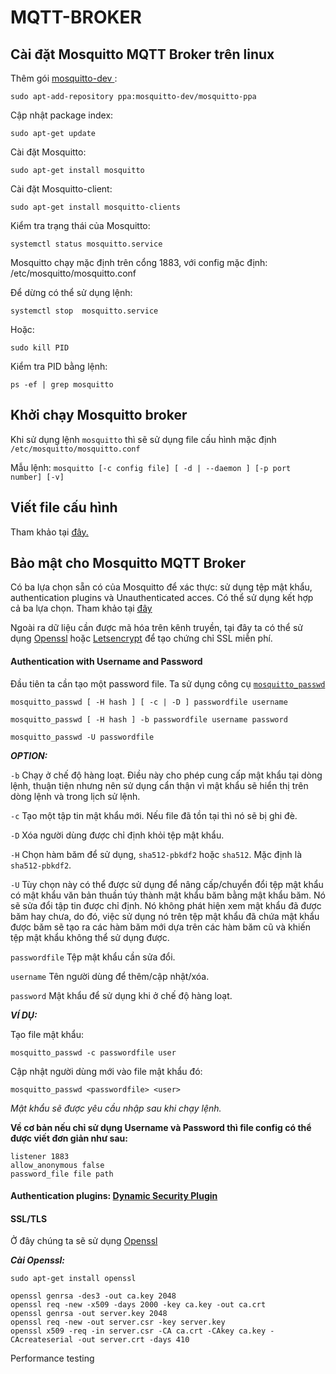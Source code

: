# MQTT-BROKER
## Cài đặt Mosquitto MQTT Broker trên linux
Thêm gói [mosquitto-dev ](https://launchpad.net/~mosquitto-dev/+archive/ubuntu/mosquitto-ppa):

````
sudo apt-add-repository ppa:mosquitto-dev/mosquitto-ppa
````
Cập nhật package index:
````
sudo apt-get update
````
Cài đặt Mosquitto:
````
sudo apt-get install mosquitto
````
Cài đặt Mosquitto-client:
````
sudo apt-get install mosquitto-clients
````
Kiểm tra trạng thái của Mosquitto:
````
systemctl status mosquitto.service 
````
Mosquitto chạy mặc định trên cổng 1883, với config mặc định: /etc/mosquitto/mosquitto.conf

Để dừng có thể sử dụng lệnh:
````
systemctl stop  mosquitto.service
````
Hoặc:
````
sudo kill PID
````
Kiểm tra PID bằng lệnh:
````
ps -ef | grep mosquitto

````

## Khởi chạy Mosquitto broker
Khi sử dụng lệnh `mosquitto` thì sẽ sử dụng file cấu hình mặc định `/etc/mosquitto/mosquitto.conf `

Mẫu lệnh:
`mosquitto [-c config file] [ -d | --daemon ] [-p port number] [-v]`


## Viết file cấu hình
Tham khảo tại [đây.](https://mosquitto.org/man/mosquitto-conf-5.html)


 
## Bảo mật cho Mosquitto MQTT Broker 
Có ba lựa chọn sẵn có của Mosquitto để xác thực: sử dụng tệp mật khẩu, authentication plugins và Unauthenticated acces. Có thể sử dụng kết hợp cả ba lựa chọn. Tham khảo tại [đây](https://mosquitto.org/documentation/authentication-methods/)

Ngoài ra dữ liệu cần được mã hóa trên kênh truyền, tại đây ta có thể sử dụng [Openssl](https://www.openssl.org/) hoặc [Letsencrypt](https://letsencrypt.org/) để tạo chứng chỉ SSL miễn phí.
#### Authentication with Username and Password
Đầu tiên ta cần tạo một password file. Ta sử dụng công cụ [```mosquitto_passwd```](https://mosquitto.org/man/mosquitto_passwd-1.html)

```
mosquitto_passwd [ -H hash ] [ -c | -D ] passwordfile username

mosquitto_passwd [ -H hash ] -b passwordfile username password

mosquitto_passwd -U passwordfile
```
***OPTION:***

`-b`
Chạy ở chế độ hàng loạt. Điều này cho phép cung cấp mật khẩu tại dòng lệnh, thuận tiện nhưng nên sử dụng cẩn thận vì mật khẩu sẽ hiển thị trên dòng lệnh và trong lịch sử lệnh.

`-c`
Tạo một tập tin mật khẩu mới. Nếu file đã tồn tại thì nó sẽ bị ghi đè.

`-D`
Xóa người dùng được chỉ định khỏi tệp mật khẩu.

`-H`
Chọn hàm băm để sử dụng, `sha512-pbkdf2` hoặc `sha512`. Mặc định là `sha512-pbkdf2`.

`-U`
Tùy chọn này có thể được sử dụng để nâng cấp/chuyển đổi tệp mật khẩu có mật khẩu văn bản thuần túy thành mật khẩu băm bằng mật khẩu băm. Nó sẽ sửa đổi tập tin được chỉ định. Nó không phát hiện xem mật khẩu đã được băm hay chưa, do đó, việc sử dụng nó trên tệp mật khẩu đã chứa mật khẩu được băm sẽ tạo ra các hàm băm mới dựa trên các hàm băm cũ và khiến tệp mật khẩu không thể sử dụng được.

`passwordfile`
Tệp mật khẩu cần sửa đổi.

`username`
Tên người dùng để thêm/cập nhật/xóa.

`password`
Mật khẩu để sử dụng khi ở chế độ hàng loạt.

***VÍ DỤ:***

Tạo file mật khẩu:
```
mosquitto_passwd -c passwordfile user
```

Cập nhật người dùng mới vào file mật khẩu đó:
```
mosquitto_passwd <passwordfile> <user>
```
*Mật khẩu sẽ được yêu cầu nhập sau khi chạy lệnh.*

**Về cơ bản nếu chỉ sử dụng Username và Password thì file config có thể được viết đơn giản như sau:**
````
listener 1883
allow_anonymous false
password_file file path
````


#### Authentication plugins: [Dynamic Security Plugin](https://mosquitto.org/documentation/dynamic-security/)
#### SSL/TLS
Ở đây chúng ta sẽ sử dụng [Openssl](https://www.openssl.org/)

***Cài Openssl:***
````
sudo apt-get install openssl
````
````
openssl genrsa -des3 -out ca.key 2048
openssl req -new -x509 -days 2000 -key ca.key -out ca.crt
openssl genrsa -out server.key 2048
openssl req -new -out server.csr -key server.key
openssl x509 -req -in server.csr -CA ca.crt -CAkey ca.key -CAcreateserial -out server.crt -days 410

````

Performance testing
````
````
